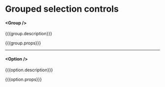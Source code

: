 Grouped selection controls
=====================

#### \<Group />
{{{group.description}}}

{{{group.props}}}

---

#### \<Option />
{{{option.description}}}

{{{option.props}}}
